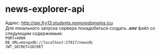 # news-explorer-api
Адрес: _http://api.fry13.students.nomoredomains.icu_   
Для локального запуска сервера понадобиться создать **_.env_** файл со следующим содержимым:  
`PORT=4000`  
`DB_URL=mongodb://localhost:27017/newsdb`  
`JWT_SECRET=SECRET`
